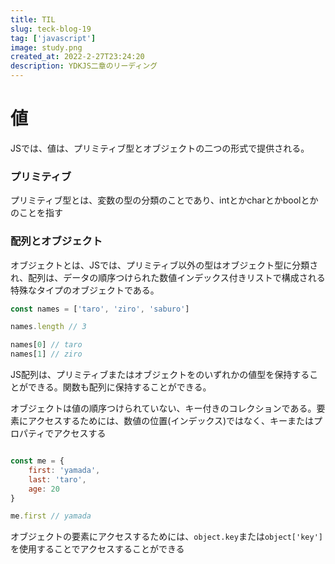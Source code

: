 ```yaml
---
title: TIL
slug: teck-blog-19
tag: ['javascript']
image: study.png
created_at: 2022-2-27T23:24:20
description: YDKJS二章のリーディング
---
```


# 値
JSでは、値は、プリミティブ型とオブジェクトの二つの形式で提供される。

### プリミティブ
プリミティブ型とは、変数の型の分類のことであり、intとかcharとかboolとかのことを指す

### 配列とオブジェクト
オブジェクトとは、JSでは、プリミティブ以外の型はオブジェクト型に分類され、配列は、データの順序つけられた数値インデックス付きリストで構成される特殊なタイプのオブジェクトである。

```js
const names = ['taro', 'ziro', 'saburo']

names.length // 3

names[0] // taro
names[1] // ziro
```

JS配列は、プリミティブまたはオブジェクトをのいずれかの値型を保持することができる。関数も配列に保持することができる。

オブジェクトは値の順序つけられていない、キー付きのコレクションである。要素にアクセスするためには、数値の位置(インデックス)ではなく、キーまたはプロパティでアクセスする

```js

const me = {
	first: 'yamada',
	last: 'taro',
	age: 20
}

me.first // yamada
```

オブジェクトの要素にアクセスするためには、`object.key`または`object['key']`を使用することでアクセスすることができる
